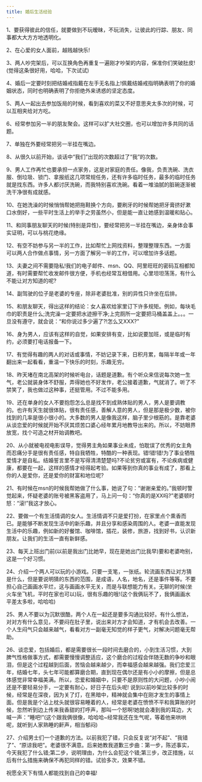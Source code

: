 ```yaml
---
title: 婚后生活经验
---
```

1、要获得彼此的信任，就要做到不玩暧昧，不玩消失，让彼此的行踪、朋友、同事都大大方方地透明化。

2、在心爱的女人面前，越贱越快乐!

3、两人吵完架后，可以互换角色再重复一遍刚才吵架的内容，保准你们笑破肚皮!(觉得这条很好用，哈哈，下次试试)

4、婚后一定要时刻把结婚戒指戴在左手无名指上!佩戴结婚戒指明确表明了你的婚姻状态，同时也明确表明了你拒绝外来诱惑的坚定态度。

5、两人一起出去参加饭局的时候，看到喜欢的菜又不好意思夹太多次的时候，可以互相夹给对方吃。

6、经常参加另一半的朋友聚会。这样可以扩大社交圈，也可以增加许多共同的话题。

7、单独在外要经常把另一半挂在嘴边。

8、从很久以前开始，谈话中“我们”出现的次数超过了“我”的次数。

9、男人工作再忙也要承担一点家务，这是对家庭的责任。像我，负责洗碗、洗衣服、倒垃圾、锁门、拿报纸这几项常规任务，还有许多临时任务，最多的临时任务就是找东西。许多人都讨厌洗碗，而我特别喜欢洗碗。看着一堆油腻的脏碗逐渐被洗干净很有成就感。

10、在她洗澡的时候悄悄帮她把拖鞋换个方向，要刷牙的时候帮她把牙膏挤好漱口水倒好，一些平时生活上的举手之劳虽然小，但是能一直让她感到温暖和贴心。

11、和同事朋友聊天的时候(特别是异性)，要经常把另一半挂在嘴边，亲身体会事实证明，可以与桃花绝缘。

12、有空不妨参与另一半的工作，比如帮忙上网找资料，整理整理东西。一方面可以两人合作做点事情，另一方面了解另一半的工作，可以增加许多话题。

13、夫妻之间不需要隐私!我们的电子邮件、msn、QQ、阿里旺旺的密码互相都知道，有时需要帮忙收发邮件很方便，手机也经常互相借用。心里坦坦荡荡，有什么不能让对方知道的呢?

14、副驾驶的位子是老婆的专座，除非老婆批准，别的异性只许坐在后排。

15、和朋友聊天，得出这样的结论：女人喜欢给家里订下许多规矩。例如，每块毛巾的职责是什么;洗完澡一定要把水迹擦干净;上完厕所一定要把马桶盖盖上。。。一旦没有遵守，就会说：“和你说过多少遍了?!怎么又XXX?”

16、身为男人，应该有这样的自觉，如果安排有变，比如说要加班，或是临时有约，必须要打电话报备一下。

17、有觉得有趣的两人的对话或事情，不妨记录下来，日积月累，每隔半年或一年翻出来一起看看，重温一下快乐的时刻，乐趣无穷。

18、昨天堵在南北高架的时候听电台，话题是道歉。有个听众来信说每次她一生气，老公就装身体不舒服，弄得她也不好发作，老公接着道歉，气就消了。听了不禁笑了，我也做过这种事，还挺管用。不过不能多用。

19、还在单身的女人不要抱怨怎么总是找不到成熟体贴的男人，男人是要调教的。也许有天生就很体贴，很有责任感，善解人意的男人，但是那是极少数，被你找到的几率是很小很小的。大多数的男人是像我这样，脑子里少根筋的。是靠老婆从谈恋爱的时候就开始不厌其烦苦口婆心经年累月地教导出来的。所以，不妨眼界放宽，找个可造之材开始调教吧。

20、从小就被电视电影误导，觉得男主角如果事业未成，怕耽误了优秀的女主角而忍痛分手是很有责任感，特自我牺牲，特酷的一种表现。错!错!错!为了事业牺牲爱情才是自私。结婚誓言里不是写得清清楚楚吗?不论贫穷或富有，不论疾病或健康，都要在一起，这样的感情才经得起考验。如果等到你真的事业有成了，那看上你的人是爱你，还是爱你的财富和地位呢?

21、有时候在msn的时候我帮她做了什么事，她说了句：“谢谢亲爱的。”我顿时警觉起来，怀疑老婆的账号被黑客盗用了，马上问一句：“你真的是XX吗?”老婆顿时怒：“滚!”我这才放心。

22、要做一个有生活情调的女人。生活情调不只是爱打扮，在家里点个熏香而已。是能够不断发现生活中的新乐趣，并且分享和感染周围的人。老婆一直能发现生活中的乐趣，例如新的好餐馆、咖啡馆，插花，装修，旅游，找到好书，认识新朋友。让我们的生活一直有新鲜感。

23、每天上班出门前(以前是我出门比她早，现在是她出门比我早)要和老婆吻别，这是一个好习惯。

24、介绍一个两人可以玩的小游戏。只要一支笔，一张纸。轮流画东西让对方猜是什么，但是要说明猜的东西的范围，是成语，人名，地名，还是事件等等。不要担心自己画画水平烂，这与画画水平无关，而是与联想能力有关。无聊的时候(坐火车坐飞机，平时在家也可以)玩，很有乐趣的哦!(这个我俩玩不了，我俩画画水平差太多啦，哈哈哈)

25、男人不要以为沉默很酷，两个人在一起还是要多沟通比较好。有什么想法，对对方有什么意见，不要闷在肚子里，说出来对方才会知道，才有机会去改善。一个人生闷气只会越来越气，看看对方一副毫无知觉的样子更气，对解决问题毫无帮助。

26、谈恋爱，包括婚后，都是需要很长一段时间去磨合的，小到生活习惯，大到脾气性格做事方式，都需要慢慢调整适应，这个磨合的过程会伴随无数的争吵和眼泪，但是这个过程越到后面，苦恼会越来越少，而幸福感会越来越强。我们恋爱三年，结婚七年，头七年可能都算磨合期，直到现在偶尔还是有小小的摩擦，但是总体感觉非常幸福美满。所以，恋爱和婚姻中，只要不是原则性的大问题，小吵小闹还是不要轻易分手，一定要有耐心，好日子在后头呢! 说到以前吵架比较多的时候，经常是在深夜，因为关了灯，在黑暗中，精神就会集中在刚才发生的事情上面。但是我是个沾上枕头就很容易睡着的人，经常是老婆在愤愤不平和我算账的时候，忽然听到边上传来我香甜的打呼声，那叫一个怒啊!她就会凑到我的耳边，大喊一声：“睡吧!”(这个跟我俩很像，哈哈哈~经常我还在生气呢，等着他来哄哄呢，就听到人家熟睡的鼾声，相当郁闷)

27、介绍男士们一个道歉的方法。以前我犯了错，只会反复说“对不起”、“我错了”、“原谅我吧”。老婆很不满意。后来她教我道歉三步曲：第一步，陈述事实，今天我犯了什么错;第二步，说明理由，为什么会犯这个错;第三步，改正措施，以后有什么措施来确保不再犯同样的错。试验多次，效果不错。

祝愿全天下有情人都能找到自己的幸福!